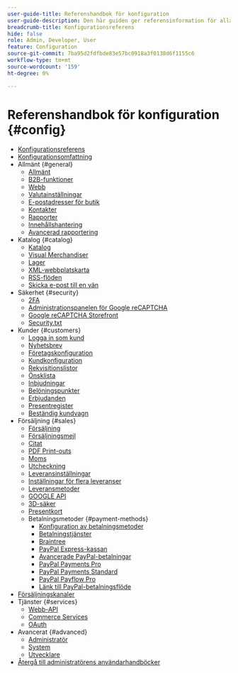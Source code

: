 ```yaml
---
user-guide-title: Referenshandbok för konfiguration
user-guide-description: Den här guiden ger referensinformation för alla butikskonfigurationsinställningar som du kommer åt från sidofältet _Admin_ på **[!UICONTROL Stores]** > _[!UICONTROL Settings]_ > **[!UICONTROL Configuration]**.
breadcrumb-title: Konfigurationsreferens
hide: false
role: Admin, Developer, User
feature: Configuration
source-git-commit: 7ba95d2fdfbde83e57bc0918a3f0138d6f1155c6
workflow-type: tm+mt
source-wordcount: '159'
ht-degree: 0%

---
```



# Referenshandbok för konfiguration {#config}

- [Konfigurationsreferens](guide-overview.md)
- [Konfigurationsomfattning](scope-change.md)
- Allmänt {#general}
   - [Allmänt](./general/general.md)
   - [B2B-funktioner](./general/b2b-features.md)
   - [Webb](./general/web.md)
   - [Valutainställningar](./general/currency-setup.md)
   - [E-postadresser för butik](./general/store-email-addresses.md)
   - [Kontakter](./general/contacts.md)
   - [Rapporter](./general/reports.md)
   - [Innehållshantering](./general/content-management.md)
   - [Avancerad rapportering](./general/advanced-reporting.md)
- Katalog {#catalog}
   - [Katalog](./catalog/catalog.md)
   - [Visual Merchandiser](./catalog/visual-merchandiser.md)
   - [Lager](./catalog/inventory.md)
   - [XML-webbplatskarta](./catalog/xml-sitemap.md)
   - [RSS-flöden](./catalog/rss-feeds.md)
   - [Skicka e-post till en vän](./catalog/email-to-a-friend.md)
- Säkerhet {#security}
   - [2FA](./security/2fa.md)
   - [Administrationspanelen för Google reCAPTCHA](./security/google-recaptcha-admin.md)
   - [Google reCAPTCHA Storefront](./security/google-recaptcha-storefront.md)
   - [Security.txt](./security/security-txt.md)
- Kunder {#customers}
   - [Logga in som kund](./customers/login-as-customer.md)
   - [Nyhetsbrev](./customers/newsletter.md)
   - [Företagskonfiguration](./customers/company-configuration.md)
   - [Kundkonfiguration](./customers/customer-configuration.md)
   - [Rekvisitionslistor](./customers/requisition-lists.md)
   - [Önsklista](./customers/wishlist.md)
   - [Inbjudningar](./customers/invitations.md)
   - [Belöningspunkter](./customers/reward-points.md)
   - [Erbjudanden](./customers/promotions.md)
   - [Presentregister](./customers/gift-registry.md)
   - [Beständig kundvagn](./customers/persistent-shopping-cart.md)
- Försäljning {#sales}
   - [Försäljning](./sales/sales.md)
   - [Försäljningsmejl](./sales/sales-emails.md)
   - [Citat](./sales/quotes.md)
   - [PDF Print-outs](./sales/pdf-print-outs.md)
   - [Moms](./sales/tax.md)
   - [Utcheckning](./sales/checkout.md)
   - [Leveransinställningar](./sales/shipping-settings.md)
   - [Inställningar för flera leveranser](./sales/multishipping-settings.md)
   - [Leveransmetoder](./sales/delivery-methods.md)
   - [GOOGLE API](./sales/google-api.md)
   - [3D-säker](./sales/3d-secure.md)
   - [Presentkort](./sales/gift-cards.md)
   - Betalningsmetoder {#payment-methods}
      - [Konfiguration av betalningsmetoder](./sales/payment-methods.md)
      - [Betalningstjänster](./sales/payment-services.md)
      - [Braintree](./sales/braintree.md)
      - [PayPal Express-kassan](./sales/paypal-express-checkout.md)
      - [Avancerade PayPal-betalningar](./sales/paypal-payments-advanced.md)
      - [PayPal Payments Pro](./sales/paypal-payments-pro.md)
      - [PayPal Payments Standard](./sales/paypal-payments-standard.md)
      - [PayPal Payflow Pro](./sales/paypal-payflow-pro.md)
      - [Länk till PayPal-betalningsflöde](./sales/paypal-payflow-link.md)
- [Försäljningskanaler](./sales-channels.md)
- Tjänster {#services}
   - [Webb-API](./services/magento-web-api.md)
   - [Commerce Services](./services/saas.md)
   - [OAuth](./services/oauth.md)
- Avancerat {#advanced}
   - [Administratör](./advanced/admin.md)
   - [System](./advanced/system.md)
   - [Utvecklare](./advanced/developer.md)
- [Återgå till administratörens användarhandböcker](https://experienceleague.adobe.com/en/docs/commerce-admin/user-guides/home)

